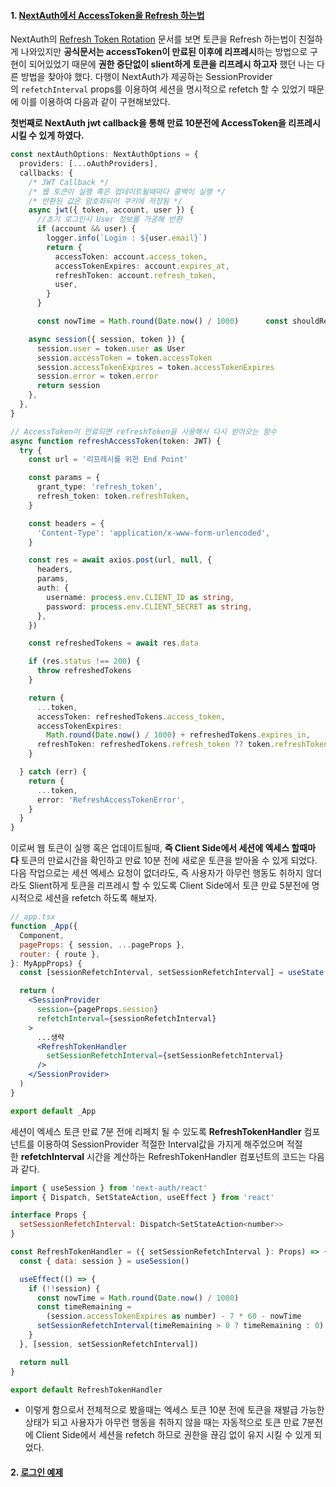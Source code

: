 #### 1. [NextAuth에서 AccessToken을 Refresh 하는법](https://jeongyunlog.netlify.app/develop/nextjs/next-auth/)

NextAuth의 [Refresh Token Rotation](https://next-auth.js.org/tutorials/refresh-token-rotation) 문서를 보면 토큰을 Refresh 하는법이 친절하게 나와있지만 **공식문서는 accessToken이 만료된 이후에 리프레시**하는 방법으로 구현이 되어있었기 때문에 **권한 중단없이 slient하게 토큰을 리프레시 하고자** 했던 나는 다른 방법을 찾아야 했다. 다행이 NextAuth가 제공하는 SessionProvider의 `refetchInterval` props를 이용하여 세션을 명시적으로 refetch 할 수 있었기 때문에 이를 이용하여 다음과 같이 구현해보았다.

**첫번째로 NextAuth jwt callback을 통해 만료 10분전에 AccessToken을 리프레시 시킬 수 있게 하였다.**

```ts
const nextAuthOptions: NextAuthOptions = {
  providers: [...oAuthProviders],
  callbacks: {
    /* JWT Callback */
    /* 웹 토큰이 실행 혹은 업데이트될때마다 콜백이 실행 */
    /* 반환된 값은 암호화되어 쿠키에 저장됨 */
    async jwt({ token, account, user }) {
      //초기 로그인시 User 정보를 가공해 반환
      if (account && user) {
        logger.info(`Login : ${user.email}`)
        return {
          accessToken: account.access_token,
          accessTokenExpires: account.expires_at,
          refreshToken: account.refresh_token,
          user,
        }
      }

      const nowTime = Math.round(Date.now() / 1000)      const shouldRefreshTime =        (token.accessTokenExpires as number) - 10 * 60 - nowTime      // 토큰이 만료되지 않았을때는 원래사용하던 토큰을 반환      if (shouldRefreshTime > 0) {        return token      }      return refreshAccessToken(token)    },

    async session({ session, token }) {
      session.user = token.user as User
      session.accessToken = token.accessToken
      session.accessTokenExpires = token.accessTokenExpires
      session.error = token.error
      return session
    },
  },
}

// AccessToken이 만료되면 refreshToken을 사용해서 다시 받아오는 함수
async function refreshAccessToken(token: JWT) {
  try {
    const url = '리프레시를 위한 End Point'

    const params = {
      grant_type: 'refresh_token',
      refresh_token: token.refreshToken,
    }

    const headers = {
      'Content-Type': 'application/x-www-form-urlencoded',
    }

    const res = await axios.post(url, null, {
      headers,
      params,
      auth: {
        username: process.env.CLIENT_ID as string,
        password: process.env.CLIENT_SECRET as string,
      },
    })

    const refreshedTokens = await res.data

    if (res.status !== 200) {
      throw refreshedTokens
    }

    return {
      ...token,
      accessToken: refreshedTokens.access_token,
      accessTokenExpires:
        Math.round(Date.now() / 1000) + refreshedTokens.expires_in,
      refreshToken: refreshedTokens.refresh_token ?? token.refreshToken,
    }

  } catch (err) {
    return {
      ...token,
      error: 'RefreshAccessTokenError',
    }
  }
}
```

이로써 웹 토큰이 실행 혹은 업데이트될때, **즉 Client Side에서 세션에 엑세스 할때마다** 토큰의 만료시간을 확인하고 만료 10분 전에 새로운 토큰을 받아올 수 있게 되었다. 다음 작업으로는 세션 엑세스 요청이 없더라도, 즉 사용자가 아무런 행동도 취하지 않더라도 Slient하게 토큰을 리프레시 할 수 있도록 Client Side에서 토큰 만료 5분전에 명시적으로 세션을 refetch 하도록 해보자.

```jsx
//_app.tsx
function _App({
  Component,
  pageProps: { session, ...pageProps },
  router: { route },
}: MyAppProps) {
  const [sessionRefetchInterval, setSessionRefetchInterval] = useState(10000)

  return (
    <SessionProvider
      session={pageProps.session}
      refetchInterval={sessionRefetchInterval}
    >
      ...생략
      <RefreshTokenHandler
        setSessionRefetchInterval={setSessionRefetchInterval}
      />
    </SessionProvider>
  )
}

export default _App
```

세션이 엑세스 토큰 만료 7분 전에 리페치 될 수 있도록 **RefreshTokenHandler** 컴포넌트를 이용하여 SessionProvider 적절한 Interval값을 가지게 해주었으며 적절한 **refetchInterval** 시간을 계산하는 RefreshTokenHandler 컴포넌트의 코드는 다음과 같다.

```jsx
import { useSession } from 'next-auth/react'
import { Dispatch, SetStateAction, useEffect } from 'react'

interface Props {
  setSessionRefetchInterval: Dispatch<SetStateAction<number>>
}

const RefreshTokenHandler = ({ setSessionRefetchInterval }: Props) => {
  const { data: session } = useSession()

  useEffect(() => {
    if (!!session) {
      const nowTime = Math.round(Date.now() / 1000)
      const timeRemaining =
        (session.accessTokenExpires as number) - 7 * 60 - nowTime
      setSessionRefetchInterval(timeRemaining > 0 ? timeRemaining : 0)
    }
  }, [session, setSessionRefetchInterval])

  return null
}

export default RefreshTokenHandler
```

- 이렇게 함으로서 전체적으로 봤을때는 엑세스 토큰 10분 전에 토큰을 재발급 가능한 상태가 되고 사용자가 아무런 행동을 취하지 않을 때는 자동적으로 토큰 만료 7분전에 Client Side에서 세션을 refetch 하므로 권한을 끊김 없이 유지 시킬 수 있게 되었다.


#### 2. [로그인 예제](https://velog.io/@dosomething/Next-auth-%EB%A5%BC-%EC%9D%B4%EC%9A%A9%ED%95%9C-%EB%A1%9C%EA%B7%B8%EC%9D%B8-%EA%B5%AC%ED%98%84)

